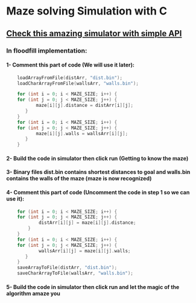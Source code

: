 ﻿# Maze solving Simulation with C
## [Check this amazing simulator with simple API](https://github.com/mackorone/mms-c)
### In floodfill implementation:
#### 1- Comment this part of code (We will use it later):
```c
    loadArrayFromFile(distArr, "dist.bin");
    loadCharArrayFromFile(wallsArr, "walls.bin");

    for (int i = 0; i < MAZE_SIZE; i++) {
    for (int j = 0; j < MAZE_SIZE; j++) {
           maze[i][j].distance = distArr[i][j];
       }
    }
    for (int i = 0; i < MAZE_SIZE; i++) {
    for (int j = 0; j < MAZE_SIZE; j++) {
           maze[i][j].walls = wallsArr[i][j];
       }
    }
```
#### 2- Build the code in simulator then click run (Getting to know the maze)
#### 3- Binary files dist.bin contains shortest distances to goal and walls.bin contains the walls of the maze (maze is now recognized)
#### 4- Comment this part of code (Uncomment the code in step 1 so we can use it):
```c
    for (int i = 0; i < MAZE_SIZE; i++) {
    for (int j = 0; j < MAZE_SIZE; j++) {
            distArr[i][j] = maze[i][j].distance;
        }
    }
    for (int i = 0; i < MAZE_SIZE; i++) {
    for (int j = 0; j < MAZE_SIZE; j++) {
            wallsArr[i][j] = maze[i][j].walls;
       }
    }
    saveArrayToFile(distArr, "dist.bin");
    saveCharArrayToFile(wallsArr, "walls.bin");
```
#### 5- Build the code in simulator then click run and let the magic of the algorithm amaze you
